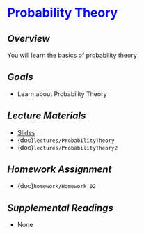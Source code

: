 # <span style="color: blue;"><b>Probability Theory</b></span>

## *Overview*
You will learn the basics of probability theory

## *Goals*
* Learn about Probability Theory

## *Lecture Materials*
* [Slides](https://docs.google.com/presentation/d/1P1DeJ4HIXg809Ut0rSXt1lQwnEvZA4Wuas7dk3Tfv44/edit?usp=sharing)
* {doc}`lectures/ProbabilityTheory`
* {doc}`lectures/ProbabilityTheory2`

## *Homework Assignment*
* {doc}`homework/Homework_02`

## *Supplemental Readings*
* None
